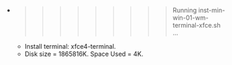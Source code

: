 * >>>>>>>>> Running inst-min-win-01-wm-terminal-xfce.sh ...
  * Install terminal: xfce4-terminal.
  * Disk size = 1865816K. Space Used = 4K.
